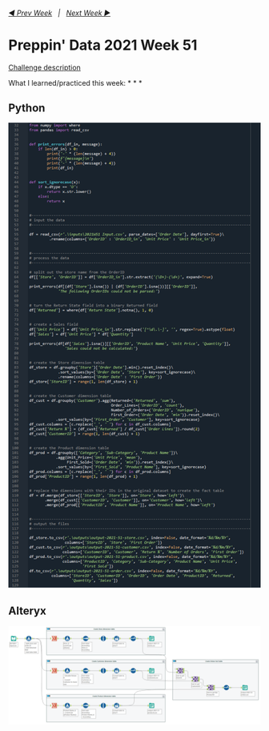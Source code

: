 <h6><a href="..\preppin-data-2021-50\README.md">◀  Prev Week</a>&nbsp;&nbsp;&nbsp;|&nbsp;&nbsp;&nbsp;<a href="..\preppin-data-2021-52\README.md">Next Week  ▶</a></h6>

# Preppin' Data 2021 Week 51

[Challenge description](https://preppindata.blogspot.com/)

What I learned/practiced this week:
*
*
*

## Python
<a href="preppin-data-2021-51.py">
<img src="img-python-code-2021-51.png?raw=true" alt="Python code">
</a>

## Alteryx
<a href="preppin-data-2021-51.yxzp">
<img src="img-alteryx-2021-51.png?raw=true" alt="Alteryx workflow">
</a>
